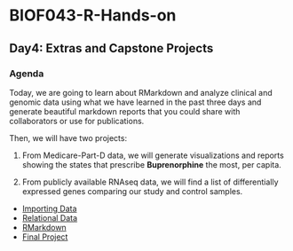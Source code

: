 # BIOF043-R-Hands-on
## Day4: Extras and Capstone Projects

### Agenda
Today, we are going to learn about RMarkdown and analyze clinical and genomic 
data using what we have learned in the past three days and generate beautiful 
markdown reports that you could share with collaborators or use for publications.

Then, we will have two projects:

1. From Medicare-Part-D data, we will generate visualizations and reports
showing the states that prescribe **Buprenorphine** the most, per capita.

2. From publicly available RNAseq data, we will find a list of differentially
expressed genes comparing our study and control samples.


- [Importing Data](./import.md)
- [Relational Data](./relational.md)
- [RMarkdown](./RMarkdown.md)
- [Final Project](./Project.md)
